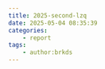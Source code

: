 ```yaml
---
title: 2025-second-lzq
date: 2025-05-04 08:35:39
categories:
    - report
tags:
    - author:brkds
---
```

